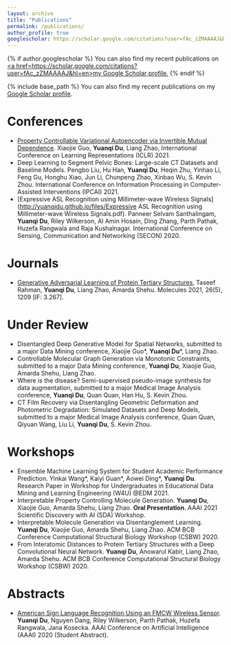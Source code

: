 ```yaml
---
layout: archive
title: "Publications"
permalink: /publications/
author_profile: true
googlescholar: https://scholar.google.com/citations?user=fAc_zZMAAAAJ&hl=en
---
```


{% if author.googlescholar %}
  You can also find my recent publications on <u><a href=https://scholar.google.com/citations?user=fAc_zZMAAAAJ&hl=en>my Google Scholar profile</a>.</u>
{% endif %}

{% include base_path %}
You can also find my recent publications on my [Google Scholar profile](https://scholar.google.com/citations?user=fAc_zZMAAAAJ&hl=en).

Conferences
======
* [Property Controllable Variational Autoencoder via Invertible Mutual Dependence](https://openreview.net/forum?id=tYxG_OMs9WE). Xiaojie Guo, **Yuanqi Du**, Liang Zhao, International Conference on Learning Representations (ICLR) 2021.
* Deep Learning to Segment Pelvic Bones: Large-scale CT Datasets and Baseline Models. Pengbo Liu, Hu Han, **Yuanqi Du**, Heqin Zhu, Yinhao Li, Feng Gu, Honghu Xiao, Jun Li, Chunpeng Zhao, Xinbao Wu, S. Kevin Zhou. International Conference on Information Processing in Computer-Assisted Interventions (IPCAI) 2021.
* [Expressive ASL Recognition using Millimeter-wave Wireless Signals](http://yuanqidu.github.io/files/Expressive ASL Recognition using Millimeter-wave Wireless Signals.pdf). Panneer Selvam Santhalingam, **Yuanqi Du**, Riley Wilkerson, Al Amin Hosain, Ding Zhang, Parth Pathak, Huzefa Rangwala and Raja Kushalnagar. International Conference on Sensing, Communication and Networking (SECON) 2020.

Journals
======
* [Generative Adversarial Learning of Protein Tertiary Structures](https://www.mdpi.com/1420-3049/26/5/1209), Taseef Rahman, **Yuanqi Du**, Liang Zhao, Amarda Shehu. Molecules 2021, 26(5), 1209 [IF: 3.267].

<!--Preprints-->
<!--======-->
<!--* Interpretable Property Controlling Molecule Generation. Yuanqi Du, Xiaojie Guo, Amarda Shehu, Liang Zhao. AAAI 2021 Scientific Discovery with AI (SDA) Workshop, **Oral Presentation**.-->
<!--* Interpretable Molecule Generation via Disentanglement Learning. Yuanqi Du, Xiaojie Guo, Amarda Shehu, Liang Zhao. ACM BCB Conference Computational Structural Biology Workshop (CSBW) 2020.-->
<!--* From Interatomic Distances to Protein Tertiary Structures with a Deep Convolutional Neural Network. Yuanqi Du, Anowarul Kabir, Liang Zhao, Amarda Shehu. ACM BCB Conference Computational Structural Biology Workshop (CSBW) 2020.-->

Under Review
======
* Disentangled Deep Generative Model for Spatial Networks, submitted to a major Data Mining conference, Xiaojie Guo\*, **Yuanqi Du**\*, Liang Zhao.
* Controllable Molecular Graph Generation via Monotonic Constraints, submitted to a major Data Mining conference, **Yuanqi Du**, Xiaojie Guo, Amarda Shehu, Liang Zhao.
* Where is the disease? Semi-supervised pseudo-image synthesis for data augmentation, submitted to a major Medical Image Analysis conference, **Yuanqi Du**, Quan Quan, Han Hu, S. Kevin Zhou.
* CT Film Recovery via Disentangling Geometric Deformation and Photometric Degradation: Simulated Datasets and Deep Models, submitted to a major Medical Image Analysis conference, Quan Quan, Qiyuan Wang, Liu Li, **Yuanqi Du**, S. Kevin Zhou.



Workshops
======
* Ensemble Machine Learning System for Student Academic Performance Prediction. Yinkai Wang\*, Kaiyi Guan\*, Aowei Ding\*, **Yuanqi Du**. Research Paper in Workshop for Undergraduates in Educational Data Mining and Learning Engineering (W4U) @EDM 2021.
* Interpretable Property Controlling Molecule Generation. **Yuanqi Du**, Xiaojie Guo, Amarda Shehu, Liang Zhao. **Oral Presentation**. AAAI 2021 Scientific Discovery with AI (SDA) Workshop.
* Interpretable Molecule Generation via Disentanglement Learning. **Yuanqi Du**, Xiaojie Guo, Amarda Shehu, Liang Zhao. ACM BCB Conference Computational Structural Biology Workshop (CSBW) 2020.
* From Interatomic Distances to Protein Tertiary Structures with a Deep Convolutional Neural Network. **Yuanqi Du**, Anowarul Kabir, Liang Zhao, Amarda Shehu. ACM BCB Conference Computational Structural Biology Workshop (CSBW) 2020.

Abstracts
======
* [American Sign Language Recognition Using an FMCW Wireless Sensor](http://yuanqidu.github.io/files/American_Sign_Language_Recognition_Using_an_FMCW_Wireless_Sensor.pdf). **Yuanqi Du**, Nguyen Dang, Riley Wilkerson, Parth Pathak, Huzefa Rangwala, Jana Kosecka. AAAI Conference on Artificial Intelligence (AAAI) 2020 (Student Abstract).

<!---->
<!--{% for post in site.publications reversed %}-->
<!--  {% include archive-single.html %}-->
<!--{% endfor %}-->
